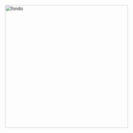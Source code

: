 <img width="391" alt="fondo" src="https://github.com/isaandarca/AdoptMe/assets/157722046/4626703e-55ab-4d60-b92c-b342d822852b">
